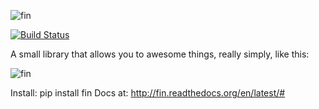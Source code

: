 ![fin](https://raw.githubusercontent.com/stestagg/fin/master/doc/_static/fin.png)

[![Build Status](https://travis-ci.org/stestagg/fin.svg?branch=master)](https://travis-ci.org/stestagg/fin)

A small library that allows you to awesome things, really simply, like this:

![fin](https://raw.githubusercontent.com/stestagg/fin/master/doc/contextlog.gif)

Install:  pip install fin
Docs at:  http://fin.readthedocs.org/en/latest/#
